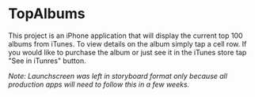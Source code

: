 # TopAlbums
This project is an iPhone application that will display the current top 100 albums from iTunes. To view details on the album simply tap a cell row. If you would like to purchase the album or just see it in the iTunes store tap "See in iTunres" button.

*Note: Launchscreen was left in storyboard format only because all production apps will need to follow this in a few weeks.*
